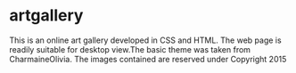 # artgallery
This is an online art gallery developed in CSS and HTML. The web page is readily suitable for desktop view.The basic theme was taken from CharmaineOlivia.
The images contained are reserved under Copyright 2015 

